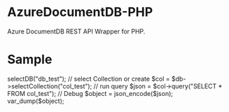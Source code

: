 AzureDocumentDB-PHP
===================

Azure DocumentDB REST API Wrapper for PHP.

Sample
===================
<?php
require_once 'phpdocumentdb.php';

$host = 'https://example.documents.azure.com';
$master_key = 'xxxxxxxxxxxxxxxxxxxxxxxxxxxxxxxxxxxxx=';

// connect DocumentDB
$documentdb = new DocumentDB($host, $master_key);

// select Database or create
$db = $documentdb->selectDB("db_test");

// select Collection or create
$col = $db->selectCollection("col_test");

// run query
$json = $col->query("SELECT * FROM col_test");

// Debug
$object = json_encode($json);
var_dump($object);
